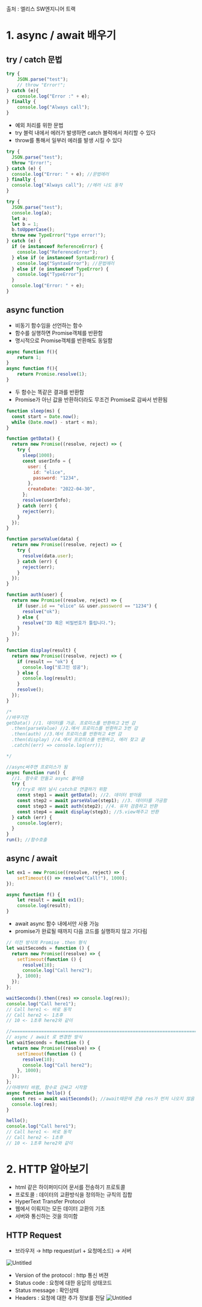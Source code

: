 출처 : 엘리스 SW엔지니어 트랙
# 1. async / await 배우기

## try / catch 문법

```jsx
try {
	JSON.parse("test");
	// throw "Error!";
} catch (e){
	console.log("Error :" + e);
} finally {
	console.log("Always call");
}
```

- 예외 처리를 위한 문법
- try 블럭 내에서 에러가 발생하면 catch 블럭에서 처리할 수 있다
- throw를 통해서 일부러 에러를 발생 시킬 수 있다
```jsx
try {
  JSON.parse("test");
  throw "Error!";
} catch (e) {
  console.log("Error: " + e); //문법에러
} finally {
  console.log("Always call"); //에러 나도 동작
}

try {
  JSON.parse("test");
  console.log(a);
  let a;
  let b = 1;
  b.toUpperCase();
  throw new TypeError("type error!");
} catch (e) {
  if (e instanceof ReferenceError) {
    console.log("ReferenceError");
  } else if (e instanceof SyntaxError) {
    console.log("SyntaxError"); //문법에러
  } else if (e instanceof TypeError) {
    console.log("TypeError");
  }
  console.log("Error: " + e);
}
```
## async function

- 비동기 함수임을 선언하는 함수
- 함수를 실행하면 Promise객체를 반환함
- 명시적으로 Promise객체를 반환해도 동일함

```jsx
async function f(){
	return 1;
}
async function f(){
	return Promise.resolve(1);
}
```

- 두 함수는 똑같은 결과를 반환함
- Promise가 아닌 값을 반환하더라도 무조건 Promise로 감싸서 반환됨

```jsx
function sleep(ms) {
  const start = Date.now();
  while (Date.now() - start < ms);
}

function getData() {
  return new Promise((resolve, reject) => {
    try {
      sleep(1000);
      const userInfo = {
        user: {
          id: "elice",
          password: "1234",
        },
        createDate: "2022-04-30",
      };
      resolve(userInfo);
    } catch (err) {
      reject(err);
    }
  });
}

function parseValue(data) {
  return new Promise((resolve, reject) => {
    try {
      resolve(data.user);
    } catch (err) {
      reject(err);
    }
  });
}

function auth(user) {
  return new Promise((resolve, reject) => {
    if (user.id == "elice" && user.password == "1234") {
      resolve("ok");
    } else {
      resolve("ID 혹은 비밀번호가 틀립니다.");
    }
  });
}

function display(result) {
  return new Promise((resolve, reject) => {
    if (result == "ok") {
      console.log("로그인 성공");
    } else {
      console.log(result);
    }
    resolve();
  });
}

/* 
//바꾸기전
getData() //1. 데이터를 가공. 프로미스를 반환하고 2번 감
  .then(parseValue) //2.에서 프로미스를 반환하고 3번 감
  .then(auth) //3.에서 프로미스를 반환하고 4번 감
  .then(display) //4.에서 프로미스를 반환하고, 에러 찾고 끝
  .catch((err) => console.log(err));

*/

//async써주면 프로미스가 됨
async function run() {
  //1. 함수로 만들고 async 붙여줌
  try {
    //try로 에러 날시 catch로 연결하기 위함
    const step1 = await getData(); //2. 데이터 받아옴
    const step2 = await parseValue(step1); //3. 데이터를 가공함
    const step3 = await auth(step2); //4. 유저 검증하고 반환
    const step4 = await display(step3); //5.view해주고 반환
  } catch (err) {
    console.log(err);
  }
}
run(); //함수호출
```
## async / await

```jsx
let ex1 = new Promise((resolve, reject) => {
	setTimeout(() => resolve("Call!"), 1000); 
});

async function f() {
	let result = await ex1();
	console.log(result);
}
```

- await async 함수 내에서만 사용 가능
- promise가 완료될 때까지 다음 코드를 실행하지 않고 기다림

```jsx
// 이전 방식의 Promise .then 형식
let waitSeconds = function () {
  return new Promise((resolve) => {
    setTimeout(function () {
      resolve(10);
      console.log("Call here2");
    }, 1000);
  });
};

waitSeconds().then((res) => console.log(res));
console.log("Call here1");
// Call here1 <- 바로 동작
// Call here2 <- 1초후
// 10 <- 1초후 here2와 같이

//===========================================================================
// async / await 로 변경한 방식
let waitSeconds = function () {
  return new Promise((resolve) => {
    setTimeout(function () {
      resolve(10);
      console.log("Call here2");
    }, 1000);
  });
};
//아래부터 바뀜, 함수로 감싸고 시작함
async function hello() {
  const res = await waitSeconds(); //await때문에 콘솔 res가 먼저 나오지 않음
  console.log(res);
}

hello();
console.log("Call here1");
// Call here1 <- 바로 동작
// Call here2 <- 1초후
// 10 <- 1초후 here2와 같이
```
# 2. HTTP 알아보기

- html 같은 하이퍼미디어 문서를 전송하기 프로토콜
- 프로토콜 : 데이터의 교환방식을 정의하는 규칙의 집합
- HyperText Transfer Protocol
- 웹에서 이뤄지는 모든 데이터 교환의 기초
- 서버와 통신하는 것을 의미함

## HTTP Request

- 브라우저 → http request(url + 요청메소드) → 서버

![Untitled](https://user-images.githubusercontent.com/83447120/180339099-2b1dfbee-e108-47e7-814d-2ac1f0fb89e7.png)
- Version of the protocol : http 통신 버젼
- Status code : 요청에 대한 응답의 상태코드
- Status message : 확인상태
- Headers : 요청에 대한 추가 정보를 전달
![Untitled](https://user-images.githubusercontent.com/83447120/180339157-f1b03a89-2d8c-4e5a-9844-b7de669c417d.png)

